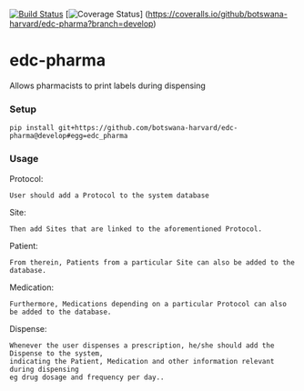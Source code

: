 [![Build Status](https://travis-ci.org/botswana-harvard/edc-pharma.svg?branch=develop)](https://travis-ci.org/botswana-harvard/edc-pharma) 
[![Coverage Status](https://coveralls.io/repos/botswana-harvard/edc-pharma/badge.svg?branch=develop&service=github)]
(https://coveralls.io/github/botswana-harvard/edc-pharma?branch=develop)


# edc-pharma

Allows pharmacists to print labels during dispensing


### Setup

    pip install git+https://github.com/botswana-harvard/edc-pharma@develop#egg=edc_pharma
    
### Usage
Protocol:

	User should add a Protocol to the system database

Site:

	Then add Sites that are linked to the aforementioned Protocol.

Patient:

	From therein, Patients from a particular Site can also be added to the 	database.

Medication:

	Furthermore, Medications depending on a particular Protocol can also be added to the database. 

Dispense:

	Whenever the user dispenses a prescription, he/she should add the Dispense to the system,
	indicating the Patient, Medication and other information relevant during dispensing
	eg drug dosage and frequency per day..
	